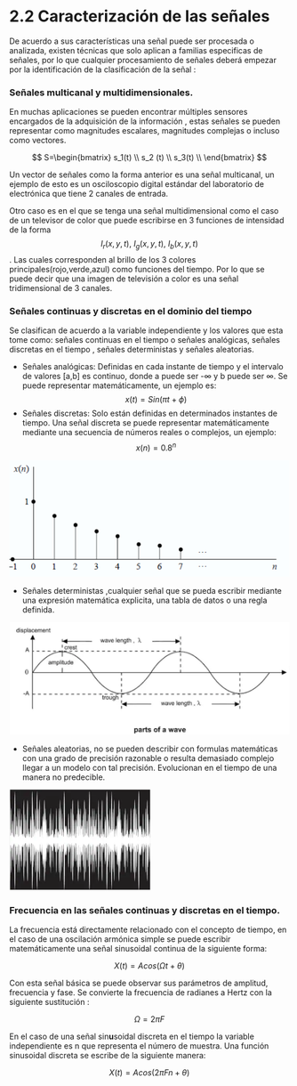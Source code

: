 # 2.2 Caracterización de las señales

De acuerdo a sus características una señal puede ser procesada o analizada, existen técnicas que solo aplican a familias especificas de señales, por lo que cualquier procesamiento de señales deberá empezar por la identificación de la clasificación de la señal : 

### Señales multicanal y multidimensionales.

En muchas aplicaciones se pueden encontrar múltiples sensores encargados de la adquisición de la información , estas señales se pueden representar como magnitudes escalares, magnitudes complejas o incluso como vectores.

$$
S=\begin{bmatrix}
    s_1(t)  \\
    s_2 (t) \\
    s_3(t)  \\
    \end{bmatrix}
$$

Un vector de señales como la forma anterior es una señal multicanal, un ejemplo de esto es un osciloscopio digital estándar del laboratorio de electrónica que tiene 2 canales de entrada.

 Otro caso es en el que se tenga una señal multidimensional como el caso de un televisor de color que puede escribirse en 3 funciones de intensidad de la forma $$I_r(x,y,t) , \  I_g(x,y,t) ,\ I_b(x,y,t) $$ . Las cuales corresponden al brillo de los 3 colores principales\(rojo,verde,azul\) como funciones del tiempo. Por lo que se puede decir que una imagen de televisión a color es una señal tridimensional de 3 canales. 

### Señales continuas y discretas en el dominio del tiempo

Se clasifican de acuerdo a la variable independiente y los valores que esta tome como: señales continuas en el tiempo o señales analógicas, señales discretas en el tiempo , señales deterministas y señales aleatorias.

* Señales analógicas: Definidas en cada instante de tiempo y el intervalo de valores \[a,b\] es continuo, donde a puede ser -∞ y b puede ser ∞.  Se puede representar matemáticamente, un ejemplo es: $$x(t)=Sin(\pi t + \phi)$$ 
* Señales discretas: Solo están definidas en determinados instantes  de tiempo. Una señal discreta se puede representar matemáticamente mediante una secuencia de números reales o complejos, un ejemplo: $$x(n)=0.8^n$$ 

![Representaci&#xF3;n gr&#xE1;fica de la se&#xF1;al discreta propuesta](../.gitbook/assets/image%20%2885%29.png)

* Señales deterministas ,cualquier señal que se pueda escribir mediante una expresión matemática explicita, una tabla de datos o una regla definida.

![Se&#xF1;al seno](../.gitbook/assets/image%20%2886%29.png)

* Señales aleatorias, no se pueden describir con formulas matemáticas con una grado de precisión razonable o resulta demasiado complejo llegar a un modelo con tal precisión. Evolucionan en el tiempo de una manera no predecible.

![Se&#xF1;al de ruido](../.gitbook/assets/image%20%2876%29.png)

### Frecuencia en las señales continuas y discretas en el tiempo.

La frecuencia está directamente relacionado con el concepto de tiempo, en el caso de una oscilación armónica simple se puede escribir matemáticamente una señal sinusoidal continua de la siguiente forma:

$$
X(t)= Acos( Ωt+ \theta)
$$

Con esta señal básica se puede observar sus parámetros de amplitud, frecuencia y fase. Se convierte la frecuencia de radianes a Hertz con la siguiente sustitución : 

$$
Ω = 2πF
$$

En el caso de una señal sin**u**soidal discreta en el tiempo la variable independiente es n que representa el número de muestra. Una función sinusoidal discreta se escribe de la siguiente manera:

$$
X(t)= Acos( 2πFn+ \theta)
$$













